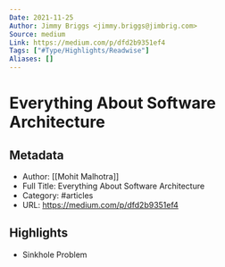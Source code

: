 ```yaml
---
Date: 2021-11-25
Author: Jimmy Briggs <jimmy.briggs@jimbrig.com>
Source: medium
Link: https://medium.com/p/dfd2b9351ef4
Tags: ["#Type/Highlights/Readwise"]
Aliases: []
---
```

# Everything About Software Architecture

## Metadata
- Author: [[Mohit Malhotra]]
- Full Title: Everything About Software Architecture
- Category: #articles
- URL: https://medium.com/p/dfd2b9351ef4

## Highlights
- Sinkhole Problem
